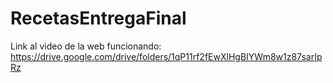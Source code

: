 # RecetasEntregaFinal
Link al video de la web funcionando: https://drive.google.com/drive/folders/1qP11rf2fEwXlHgBIYWm8w1z87sarIpRz

